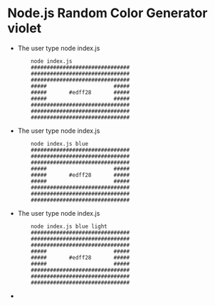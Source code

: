 # Node.js Random Color Generator violet

- The user type node index.js

          node index.js
          ###############################
          ###############################
          ###############################
          #####                     #####
          #####       #edff28       #####
          #####                     #####
          ###############################
          ###############################
          ###############################

- The user type node index.js <heu>

          node index.js blue
          ###############################
          ###############################
          ###############################
          #####                     #####
          #####       #edff28       #####
          #####                     #####
          ###############################
          ###############################
          ###############################

- The user type node index.js <hue> <luminosity>

          node index.js blue light
          ###############################
          ###############################
          ###############################
          #####                     #####
          #####       #edff28       #####
          #####                     #####
          ###############################
          ###############################
          ###############################

-
